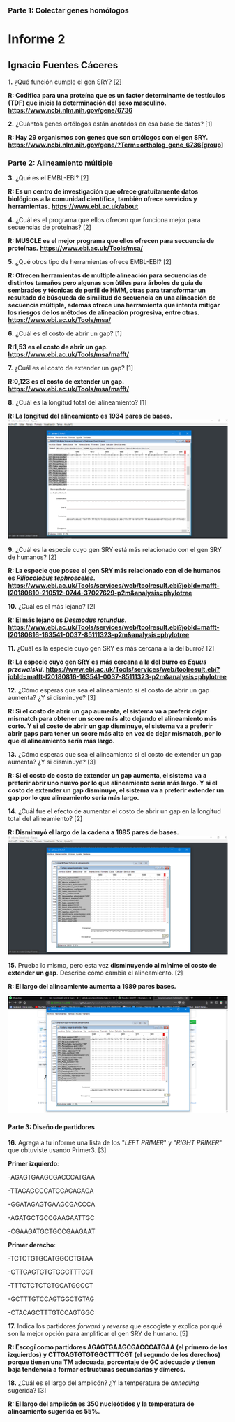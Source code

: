 ### Parte 1: Colectar genes homólogos
# Informe 2

## Ignacio Fuentes Cáceres

**1.** ¿Qué función cumple el gen SRY? [2]

**R: Codifica para una proteína que es un factor determinante de testículos (TDF) que inicia la determinación del sexo masculino.**
**https://www.ncbi.nlm.nih.gov/gene/6736**

**2.** ¿Cuántos genes ortólogos están anotados en esa base de datos? [1]

**R: Hay 29 organismos con genes que son ortólogos con el gen SRY.**
**https://www.ncbi.nlm.nih.gov/gene/?Term=ortholog_gene_6736[group]**


### Parte 2: Alineamiento múltiple

**3.** ¿Qué es el EMBL-EBI? [2]

**R: Es un centro de investigación que ofrece gratuítamente datos biológicos a la comunidad científica, también ofrece servicios y herramientas.**
**https://www.ebi.ac.uk/about**

**4.** ¿Cuál es el programa que ellos ofrecen que funciona mejor para secuencias de proteínas? [2]

**R: MUSCLE es el mejor programa que ellos ofrecen para secuencia de proteínas.**
**https://www.ebi.ac.uk/Tools/msa/**

**5.** ¿Qué otros tipo de herramientas ofrece EMBL-EBI? [2]

**R: Ofrecen herramientas de multiple alineación para secuencias de distintos tamaños pero algunas son ùtiles para árboles de guía de sembrados y técnicas de perfil de HMM, otras para transformar un resultado de búsqueda de similitud de secuencia en una alineación de secuencia múltiple, además ofrece una herramienta que intenta mitigar los riesgos de los métodos de alineación progresiva, entre otras.**
**https://www.ebi.ac.uk/Tools/msa/**


**6.** ¿Cuál es el costo de abrir un gap? [1]

**R:1,53 es el costo de abrir un gap.**
**https://www.ebi.ac.uk/Tools/msa/mafft/**


**7.** ¿Cuál es el costo de extender un gap? [1]

**R:0,123 es el costo de extender un gap.**
**https://www.ebi.ac.uk/Tools/msa/mafft/**


**8.** ¿Cuál es la longitud total del alineamiento? [1]

**R: La longitud del alineamiento es 1934 pares de bases.**
![imagen](https://raw.githubusercontent.com/IgnacioFuentesC/AAAAAAAAAAAAAAAAAAAAA/master/jalview.png)


**9.** ¿Cuál es la especie cuyo gen SRY está más relacionado con el gen SRY de humanos? [2]

**R: La especie que posee el gen SRY más relacionado con el de humanos es *Piliocolobus tephrosceles*.**
**https://www.ebi.ac.uk/Tools/services/web/toolresult.ebi?jobId=mafft-I20180810-210512-0744-37027629-p2m&analysis=phylotree**


**10.** ¿Cuál es el más lejano? [2]

**R: El más lejano es *Desmodus rotundus*.**
**https://www.ebi.ac.uk/Tools/services/web/toolresult.ebi?jobId=mafft-I20180816-163541-0037-85111323-p2m&analysis=phylotree**


**11.** ¿Cuál es la especie cuyo gen SRY es más cercana a la del burro? [2]

**R: La especie cuyo gen SRY es más cercana a la del burro es *Equus przewalskii*.**
**https://www.ebi.ac.uk/Tools/services/web/toolresult.ebi?jobId=mafft-I20180816-163541-0037-85111323-p2m&analysis=phylotree**


**12.** ¿Cómo esperas que sea el alineamiento si el costo de abrir un gap aumenta? ¿Y si disminuye? [3]

**R: Si el costo de abrir un gap aumenta, el sistema va a preferir dejar mismatch para obtener un score más alto dejando el alineamiento más corto. Y si el costo de abrir un gap disminuye, el sistema va a preferir abrir gaps para tener un score más alto en vez de dejar mismatch, por lo que el alineamiento sería más largo.**


**13.** ¿Cómo esperas que sea el alineamiento si el costo de extender un gap aumenta? ¿Y si disminuye? [3]

**R: Si el costo de costo de extender un gap aumenta, el sistema va a preferir abrir uno nuevo por lo que alineamiento sería más largo. Y si el costo de extender un gap disminuye, el sistema va a preferir extender un gap por lo que alineamiento sería más largo.**

**14.** ¿Cuál fue el efecto de aumentar el costo de abrir un gap en la longitud total del alineamiento? [2]

**R: Disminuyó el largo de la cadena a 1895 pares de bases.**
![imagen2](https://raw.githubusercontent.com/IgnacioFuentesC/AAAAAAAAAAAAAAAAAAAAA/master/jalview2.png)

**15.** Prueba lo mismo, pero esta vez **disminuyendo al mínimo el costo de extender un gap**. Describe cómo cambia el alineamiento. [2]

**R: El largo del alineamiento aumenta a 1989 pares bases.**

![imagen3](https://raw.githubusercontent.com/IgnacioFuentesC/AAAAAAAAAAAAAAAAAAAAA/master/jalview3.png)


#### Parte 3: Diseño de partidores


**16.** Agrega a tu informe una lista de los "*LEFT PRIMER*" y "*RIGHT PRIMER*" que obtuviste usando Primer3. [3]

**Primer izquierdo**:

-AGAGTGAAGCGACCCATGAA

-TTACAGGCCATGCACAGAGA

-GGATAGAGTGAAGCGACCCA

-AGATGCTGCCGAAGAATTGC

-CGAAGATGCTGCCGAAGAAT


**Primer derecho**:

-TCTCTGTGCATGGCCTGTAA

-CTTGAGTGTGTGGCTTTCGT

-TTTCTCTCTGTGCATGGCCT

-GCTTTGTCCAGTGGCTGTAG

-CTACAGCTTTGTCCAGTGGC



**17.** Indica los partidores *forward* y *reverse* que escogiste y explica por qué son la mejor opción para amplificar el gen SRY de humano. [5]

**R: Escogí como partidores AGAGTGAAGCGACCCATGAA (el primero de los izquierdos) y CTTGAGTGTGTGGCTTTCGT (el segundo de los derechos) porque tienen una TM adecuada, porcentaje de GC adecuado y tienen baja tendencia a formar estructuras secundarias y dímeros.**

**18.** ¿Cuál es el largo del amplicón? ¿Y la temperatura de *annealing* sugerida? [3]

**R: El largo del amplicón es 350 nucleótidos y la temperatura de alineamiento sugerida es 55%.**